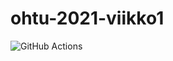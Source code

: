 # ohtu-2021-viikko1

![GitHub Actions](https://github.com/karhelmi/ohtu-2021-viikko1/workflows/CI/badge.svg)
